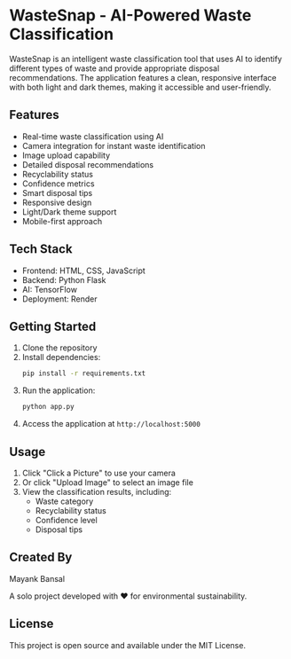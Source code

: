 # WasteSnap - AI-Powered Waste Classification

WasteSnap is an intelligent waste classification tool that uses AI to identify different types of waste and provide appropriate disposal recommendations. The application features a clean, responsive interface with both light and dark themes, making it accessible and user-friendly.

## Features

- Real-time waste classification using AI
- Camera integration for instant waste identification
- Image upload capability
- Detailed disposal recommendations
- Recyclability status
- Confidence metrics
- Smart disposal tips
- Responsive design
- Light/Dark theme support
- Mobile-first approach

## Tech Stack

- Frontend: HTML, CSS, JavaScript
- Backend: Python Flask
- AI: TensorFlow
- Deployment: Render

## Getting Started

1. Clone the repository
2. Install dependencies:
   ```bash
   pip install -r requirements.txt
   ```
3. Run the application:
   ```bash
   python app.py
   ```
4. Access the application at `http://localhost:5000`

## Usage

1. Click "Click a Picture" to use your camera
2. Or click "Upload Image" to select an image file
3. View the classification results, including:
   - Waste category
   - Recyclability status
   - Confidence level
   - Disposal tips

## Created By

Mayank Bansal

A solo project developed with ❤️ for environmental sustainability.

## License

This project is open source and available under the MIT License. 